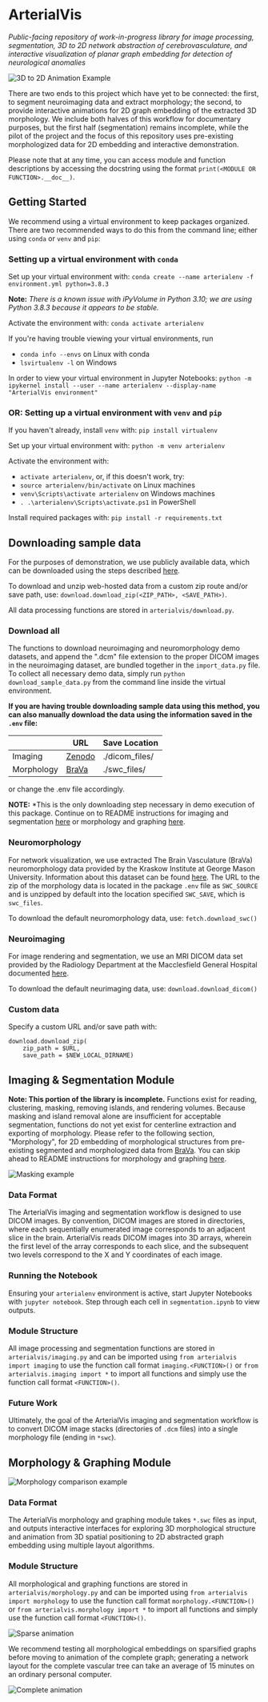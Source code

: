 # ArterialVis

*Public-facing repository of work-in-progress library for image processing, segmentation, 3D to 2D network abstraction of cerebrovasculature, and interactive visualization of planar graph embedding for detection of neurological anomalies*

![3D to 2D Animation Example](https://github.com/janeadams/arterial-vis/blob/main/documentation/full_graph_animation.gif?raw=true)

There are two ends to this project which have yet to be connected: the first, to segment neuroimaging data and extract morphology; the second, to provide interactive animations for 2D graph embedding of the extracted 3D morphology. We include both halves of this workflow for documentary purposes, but the first half (segmentation) remains incomplete, while the pilot of the project and the focus of this repository uses pre-existing morphologized data for 2D embedding and interactive demonstration.

Please note that at any time, you can access module and function descriptions by accessing the docstring using the format
`print(<MODULE OR FUNCTION>.__doc__)`.

## Getting Started

We recommend using a virtual environment to keep packages organized. There are two recommended ways to do this from the command line; either using `conda` or `venv` and `pip`:

### Setting up a virtual environment with `conda`

Set up your virtual environment with:
`conda create --name arterialenv -f environment.yml python=3.8.3`

**Note:** *There is a known issue with iPyVolume in Python 3.10; we are using Python 3.8.3 because it appears to be stable.*

Activate the environment with:
`conda activate arterialenv`

If you're having trouble viewing your virtual environments, run
- `conda info --envs` on Linux with conda
- `lsvirtualenv -l` on Windows

In order to view your virtual environment in Jupyter Notebooks:
`python -m ipykernel install --user --name arterialenv --display-name "ArterialVis environment"`

### OR: Setting up a virtual environment with `venv` and `pip`

If you haven't already, install `venv` with:
`pip install virtualenv`

Set up your virtual environment with:
`python -m venv arterialenv`

Activate the environment with:
- `activate arterialenv`, or, if this doesn't work, try:
- `source arterialenv/bin/activate` on Linux machines
- `venv\Scripts\activate arterialenv` on Windows machines
- `. .\arterialenv\Scripts\activate.ps1` in PowerShell

Install required packages with:
`pip install -r requirements.txt`


## Downloading sample data

For the purposes of demonstration, we use publicly available data, which can be downloaded using the steps described [here](#demodown).

To download and unzip web-hosted data from a custom zip route and/or save path, use: `download.download_zip(<ZIP_PATH>, <SAVE_PATH>)`.

All data processing functions are stored in `arterialvis/download.py`.

### <a name="demodown"></a>Download all
The functions to download neuroimaging and neuromorphology demo datasets, and append the ".dcm" file extension to the proper DICOM images in the neuroimaging dataset, are bundled together in the `import_data.py` file. To collect all necessary demo data, simply run `python download_sample_data.py` from the command line inside the virtual environment.

**If you are having trouble downloading sample data using this method, you can also manually download the data using the information saved in the `.env` file:**

|            | URL | Save Location |
|------------|-----|---------------|
| Imaging    |   [Zenodo](https://zenodo.org/record/16956/files/DICOM.zip)  | ./dicom_files/   |
| Morphology |   [BraVa](http://cng.gmu.edu/brava/files/swc_files.zip)  | ./swc_files/     |

or change the .env file accordingly.

**NOTE:** *This is the only downloading step necessary in demo execution of this package. Continue on to README instructions for imaging and segmentation [here](#imaging) or morphology and graphing [here](#graphing).

### Neuromorphology
For network visualization, we use extracted The Brain Vasculature (BraVa) neuromorphology data provided by the Kraskow Institute at George Mason University. Information about this dataset can be found [here](http://cng.gmu.edu/brava/home.php). The URL to the zip of the morphology data is located in the package `.env` file as `SWC_SOURCE` and is unzipped by default into the location specified `SWC_SAVE`, which is `swc_files`.

To download the default neuromorphology data, use:
`fetch.download_swc()`

### Neuroimaging
For image rendering and segmentation, we use an MRI DICOM data set provided by the Radiology Department at the Macclesfield General Hospital documented [here](https://zenodo.org/record/16956).

To download the default neurimaging data, use:
`download.download_dicom()`

### Custom data
Specify a custom URL and/or save path with:
```
download.download_zip(
    zip_path = $URL,
    save_path = $NEW_LOCAL_DIRNAME)
```

## <a name="imaging"></a>Imaging & Segmentation Module

**Note: This portion of the library is incomplete.** Functions exist for reading, clustering, masking, removing islands, and rendering volumes. Because masking and island removal alone are insufficient for acceptable segmentation, functions do not yet exist for centerline extraction and exporting of morphology. Please refer to the following section, "Morphology", for 2D embedding of morphological structures from pre-existing segmented and morphologized data from [BraVa](http://cng.gmu.edu/brava/home.php). You can skip ahead to README instructions for morphology and graphing [here](#graphing).

![Masking example](https://github.com/janeadams/arterial-vis/blob/main/documentation/compare_scans_masked.png?raw=true)

### Data Format
The ArterialVis imaging and segmentation workflow is designed to use DICOM images. By convention, DICOM images are stored in directories, where each sequentially enumerated image corresponds to an adjacent slice in the brain. ArterialVis reads DICOM images into 3D arrays, wherein the first level of the array corresponds to each slice, and the subsequent two levels correspond to the X and Y coordinates of each image.

### Running the Notebook
Ensuring your `arterialenv` environment is active, start Jupyter Notebooks with `jupyter notebook`. Step through each cell in `segmentation.ipynb` to view outputs.

### Module Structure
All image processing and segmentation functions are stored in `arterialvis/imaging.py` and can be imported using `from arterialvis import imaging` to use the function call format `imaging.<FUNCTION>()` or `from arterialvis.imaging import *` to import all functions and simply use the function call format `<FUNCTION>()`.

### Future Work
Ultimately, the goal of the ArterialVis imaging and segmentation workflow is to convert DICOM image stacks (directories of `.dcm` files) into a single morphology file (ending in `*swc`).

## <a name="morphology"></a>Morphology & Graphing Module

![Morphology comparison example](https://github.com/janeadams/arterial-vis/blob/main/documentation/comparison_dashboard.png?raw=true)

### Data Format
The ArterialVis morphology and graphing module takes `*.swc` files as input, and outputs interactive interfaces for exploring 3D morphological structure and animation from 3D spatial positioning to 2D abstracted graph embedding using multiple layout algorithms.

### Module Structure
All morphological and graphing functions are stored in `arterialvis/morphology.py` and can be imported using `from arterialvis import morphology` to use the function call format `morphology.<FUNCTION>()` or `from arterialvis.morphology import *` to import all functions and simply use the function call format `<FUNCTION>()`.

![Sparse animation](https://github.com/janeadams/arterial-vis/blob/main/documentation/sparse_animation.gif?raw=true)

We recommend testing all morphological embeddings on sparsified graphs before moving to animation of the complete graph; generating a network layout for the complete vascular tree can take an average of 15 minutes on an ordinary personal computer.

![Complete animation](https://github.com/janeadams/arterial-vis/blob/main/documentation/full_graph_animation.gif?raw=true)
